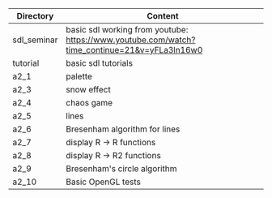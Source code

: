 |Directory|Content|
|---------|-------|
|sdl_seminar |basic sdl working from youtube: https://www.youtube.com/watch?time_continue=21&v=yFLa3ln16w0|
|tutorial |basic sdl tutorials|
|a2_1     |palette|
|a2_3     |snow effect|
|a2_4     |chaos game|
|a2_5     |lines|
|a2_6     |Bresenham algorithm for lines|
|a2_7     |display R -> R functions|
|a2_8     |display R -> R2 functions|
|a2_9     |Bresenham's circle algorithm|
|a2_10    |Basic OpenGL tests|
